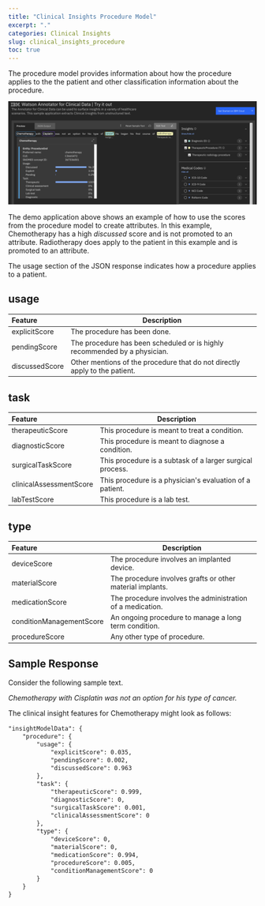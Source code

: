 ```yaml
---
title: "Clinical Insights Procedure Model"
excerpt: "."
categories: Clinical Insights
slug: clinical_insights_procedure
toc: true
---
```

<!--                                                                    -->
<!-- (C) Copyright Merative US L.P. and others 2011, 2023               -->
<!--                                                                    -->
<!-- SPDX-License-Identifier: Apache-2.0                                -->
<!--                                                                    -->

<!-- # Clinical Insights Procedure Model -->

The procedure model provides information about how the procedure applies to the the patient and other classification information about the procedure.

![procedure](../../images/procedure.png)

The demo application above shows an example of how to use the scores from the procedure model to create attributes.  In this example, Chemotherapy has a high _discussed_ score and is not promoted to an attribute.  Radiotherapy does apply to the patient in this example and is promoted to an attribute.

The usage section of the JSON response indicates how a procedure applies to a patient.

## usage

| Feature | Description |
|:--------|-------------|
| explicitScore | The procedure has been done. |
| pendingScore | The procedure has been scheduled or is highly recommended by a physician. |
| discussedScore | Other mentions of the procedure that do not directly apply to the patient. |

## task

| Feature | Description |
|:--------|-------------|
| therapeuticScore | This procedure is meant to treat a condition. |
| diagnosticScore | This procedure is meant to diagnose a condition. |
| surgicalTaskScore | This procedure is a subtask of a larger surgical process. |
| clinicalAssessmentScore | This procedure is a physician's evaluation of a patient. |
| labTestScore | This procedure is a lab test. |

## type

| Feature | Description |
|:--------|-------------|
| deviceScore | The procedure involves an implanted device. |
| materialScore | The procedure involves grafts or other material implants. |
| medicationScore | The procedure involves the administration of a medication. |
| conditionManagementScore | An ongoing procedure to manage a long term condition. |
| procedureScore | Any other type of procedure. |

## Sample Response

Consider the following sample text.

_Chemotherapy with Cisplatin was not an option for his type of cancer._

The clinical insight features for Chemotherapy might look as follows:

```
"insightModelData": {
	"procedure": {
		"usage": {
			"explicitScore": 0.035,
			"pendingScore": 0.002,
			"discussedScore": 0.963
		},
		"task": {
			"therapeuticScore": 0.999,
			"diagnosticScore": 0,
			"surgicalTaskScore": 0.001,
			"clinicalAssessmentScore": 0
		},
		"type": {
			"deviceScore": 0,
			"materialScore": 0,
			"medicationScore": 0.994,
			"procedureScore": 0.005,
			"conditionManagementScore": 0
		}
	}
}
```
